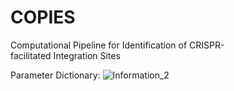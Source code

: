 # COPIES
Computational Pipeline for Identification of CRISPR-facilitated Integration Sites

Parameter Dictionary:
![Information_2](https://user-images.githubusercontent.com/60017121/171938516-73cbb74c-ec38-45be-9b73-5cb845211579.png)
